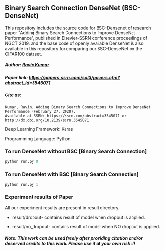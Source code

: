 ## Binary Search Connection DenseNet (BSC-DenseNet)
This repository includes the source code for BSC-Densenet of research paper "Adding Binary Search Connections to Improve DenseNet Performance", published in Elsevier-SSRN conference proceedings of NGCT 2019. and the base code of openly available DenseNet is also available in this repository for comparing our BSC-DenseNet on the CIFAR100 dataset.

##### Author: [Ravin Kumar](https://mr-ravin.github.io/)

##### Paper link: https://papers.ssrn.com/sol3/papers.cfm?abstract_id=3545071

##### Cite as:

```
Kumar, Ravin, Adding Binary Search Connections to Improve DenseNet Performance (February 27, 2020).
Available at SSRN: https://ssrn.com/abstract=3545071 or http://dx.doi.org/10.2139/ssrn.3545071 
```

Deep Learning Framework: Keras

Programming Language: Python

### To run DenseNet without BSC [Binary Search Connection]
```python
python run.py 0
```

### To run DenseNet with BSC [Binary Search Connection]
```python
python run.py 1
```

### Experiment results of Paper
All our experiment results are present in result directory.

- result/dropout- contains result of model when dropout is applied.

- result/no_dropout- contains result of model when NO dropout is applied.

##### Note: This work can be used freely after providing citation and/or deserved credits to this work. Please use it at your own risk !!!
